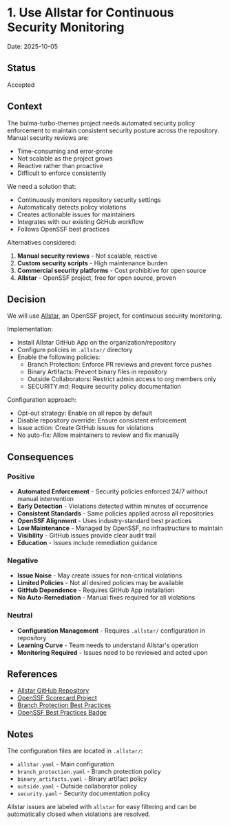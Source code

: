 # 1. Use Allstar for Continuous Security Monitoring

Date: 2025-10-05

## Status

Accepted

## Context

The bulma-turbo-themes project needs automated security policy enforcement to maintain consistent security posture across the repository. Manual security reviews are:

- Time-consuming and error-prone
- Not scalable as the project grows
- Reactive rather than proactive
- Difficult to enforce consistently

We need a solution that:

- Continuously monitors repository security settings
- Automatically detects policy violations
- Creates actionable issues for maintainers
- Integrates with our existing GitHub workflow
- Follows OpenSSF best practices

Alternatives considered:

1. **Manual security reviews** - Not scalable, reactive
2. **Custom security scripts** - High maintenance burden
3. **Commercial security platforms** - Cost prohibitive for open source
4. **Allstar** - OpenSSF project, free for open source, proven

## Decision

We will use [Allstar](https://github.com/ossf/allstar), an OpenSSF project, for continuous security monitoring.

Implementation:

- Install Allstar GitHub App on the organization/repository
- Configure policies in `.allstar/` directory
- Enable the following policies:
  - Branch Protection: Enforce PR reviews and prevent force pushes
  - Binary Artifacts: Prevent binary files in repository
  - Outside Collaborators: Restrict admin access to org members only
  - SECURITY.md: Require security policy documentation

Configuration approach:

- Opt-out strategy: Enable on all repos by default
- Disable repository override: Ensure consistent enforcement
- Issue action: Create GitHub issues for violations
- No auto-fix: Allow maintainers to review and fix manually

## Consequences

### Positive

- **Automated Enforcement** - Security policies enforced 24/7 without manual intervention
- **Early Detection** - Violations detected within minutes of occurrence
- **Consistent Standards** - Same policies applied across all repositories
- **OpenSSF Alignment** - Uses industry-standard best practices
- **Low Maintenance** - Managed by OpenSSF, no infrastructure to maintain
- **Visibility** - GitHub issues provide clear audit trail
- **Education** - Issues include remediation guidance

### Negative

- **Issue Noise** - May create issues for non-critical violations
- **Limited Policies** - Not all desired policies may be available
- **GitHub Dependence** - Requires GitHub App installation
- **No Auto-Remediation** - Manual fixes required for all violations

### Neutral

- **Configuration Management** - Requires `.allstar/` configuration in repository
- **Learning Curve** - Team needs to understand Allstar's operation
- **Monitoring Required** - Issues need to be reviewed and acted upon

## References

- [Allstar GitHub Repository](https://github.com/ossf/allstar)
- [OpenSSF Scorecard Project](https://github.com/ossf/scorecard)
- [Branch Protection Best Practices](https://docs.github.com/en/repositories/configuring-branches-and-merges-in-your-repository/managing-protected-branches)
- [OpenSSF Best Practices Badge](https://bestpractices.coreinfrastructure.org/)

## Notes

The configuration files are located in `.allstar/`:

- `allstar.yaml` - Main configuration
- `branch_protection.yaml` - Branch protection policy
- `binary_artifacts.yaml` - Binary artifact policy
- `outside.yaml` - Outside collaborator policy
- `security.yaml` - Security documentation policy

Allstar issues are labeled with `allstar` for easy filtering and can be automatically closed when violations are resolved.
